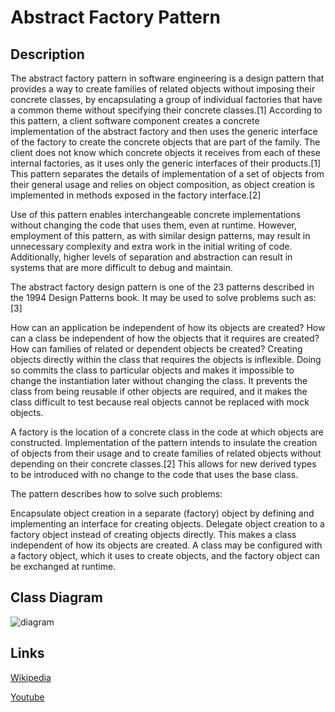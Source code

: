 # Abstract Factory Pattern

## Description 

The abstract factory pattern in software engineering is a design pattern that provides a way to create families of related objects without imposing their concrete classes, by encapsulating a group of individual factories that have a common theme without specifying their concrete classes.[1] According to this pattern, a client software component creates a concrete implementation of the abstract factory and then uses the generic interface of the factory to create the concrete objects that are part of the family. The client does not know which concrete objects it receives from each of these internal factories, as it uses only the generic interfaces of their products.[1] This pattern separates the details of implementation of a set of objects from their general usage and relies on object composition, as object creation is implemented in methods exposed in the factory interface.[2]

Use of this pattern enables interchangeable concrete implementations without changing the code that uses them, even at runtime. However, employment of this pattern, as with similar design patterns, may result in unnecessary complexity and extra work in the initial writing of code. Additionally, higher levels of separation and abstraction can result in systems that are more difficult to debug and maintain.

The abstract factory design pattern is one of the 23 patterns described in the 1994 Design Patterns book. It may be used to solve problems such as:[3]

How can an application be independent of how its objects are created?
How can a class be independent of how the objects that it requires are created?
How can families of related or dependent objects be created?
Creating objects directly within the class that requires the objects is inflexible. Doing so commits the class to particular objects and makes it impossible to change the instantiation later without changing the class. It prevents the class from being reusable if other objects are required, and it makes the class difficult to test because real objects cannot be replaced with mock objects.

A factory is the location of a concrete class in the code at which objects are constructed. Implementation of the pattern intends to insulate the creation of objects from their usage and to create families of related objects without depending on their concrete classes.[2] This allows for new derived types to be introduced with no change to the code that uses the base class.

The pattern describes how to solve such problems:

Encapsulate object creation in a separate (factory) object by defining and implementing an interface for creating objects.
Delegate object creation to a factory object instead of creating objects directly.
This makes a class independent of how its objects are created. A class may be configured with a factory object, which it uses to create objects, and the factory object can be exchanged at runtime.

## Class Diagram
![diagram](https://upload.wikimedia.org/wikipedia/commons/a/aa/W3sDesign_Abstract_Factory_Design_Pattern_UML.jpg)


## Links
[Wikipedia](https://en.wikipedia.org/wiki/Abstract_factory_pattern)

[Youtube](https://www.youtube.com/watch?v=hUE_j6q0LTQ)